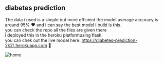 ## diabetes prediction <br>
The data i used is a simple but more efficient the model average accuracy is around 95% ❤ and i can say the best model i build is this.<br> 
you can check the repo all the files are given there<br> 
i deployed this in the heroku platformusing flask<br>
you can chek out the live model here :https://diabetes-prediction-2k21.herokuapp.com 🤞

![home](https://user-images.githubusercontent.com/52503252/116780533-0e35ed00-aa9b-11eb-85c4-5a48e2734aaa.png)
